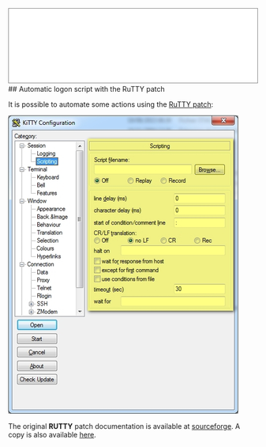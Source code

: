 <div style="text-align: center;"><iframe src="gad.html" frameborder="0" scrolling="no" style="border: 1px solid gray; padding: 0; overflow:hidden; scrolling: no; top:0; left: 0; width: 100%;" onload="this.style.height=(this.contentWindow.document.body.scrollHeight+5)+'px';"></iframe></div>
## Automatic logon script with the RuTTY patch

It is possible to automate some actions using the [RuTTY patch](http://sourceforge.net/projects/rutty/ "Jump to RuTTY patch website"):
 
![](../img/config_rutty.jpg)

The original **RUTTY** patch documentation is available at [sourceforge](http://sourceforge.net/projects/rutty/files/RuTTY%200.14/RuTTY.rtf/download).
A copy is also available [here](../files/RuTTY.rtf).
